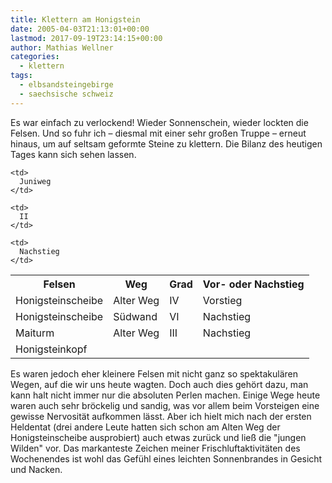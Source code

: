```yaml
---
title: Klettern am Honigstein
date: 2005-04-03T21:13:01+00:00
lastmod: 2017-09-19T23:14:15+00:00
author: Mathias Wellner
categories:
  - klettern
tags:
  - elbsandsteingebirge
  - saechsische schweiz
---
```

Es war einfach zu verlockend! Wieder Sonnenschein, wieder lockten die Felsen. Und so fuhr ich &#8211; diesmal mit einer sehr großen Truppe &#8211; erneut hinaus, um auf seltsam geformte Steine zu klettern. Die Bilanz des heutigen Tages kann sich sehen lassen.

<table class="table">
  <tr>
    <th>Felsen</th>
    <th>Weg</th>
    <th>Grad</th>
    <th>Vor- oder Nachstieg</th>
  </tr>
  <tr>
    <td>
      Honigsteinscheibe
    </td>    
    <td>
      Alter Weg
    </td>    
    <td>
      IV
    </td>    
    <td>
      Vorstieg
    </td>
  </tr>
  
  <tr>
    <td>
      Honigsteinscheibe
    </td>    
    <td>
      Südwand
    </td>    
    <td>
      VI
    </td>    
    <td>
      Nachstieg
    </td>
  </tr>
  
  <tr>
    <td>
      Maiturm
    </td>    
    <td>
      Alter Weg
    </td>    
    <td>
      III
    </td>    
    <td>
      Nachstieg
    </td>
  </tr>
  
  <tr>
    <td>
      Honigsteinkopf
    </td>
    
    <td>
      Juniweg
    </td>
    
    <td>
      II
    </td>
    
    <td>
      Nachstieg
    </td>
  </tr>
</table>

Es waren jedoch eher kleinere Felsen mit nicht ganz so spektakulären Wegen, auf die wir uns heute wagten. Doch auch dies gehört dazu, man kann halt nicht immer nur die absoluten Perlen machen. Einige Wege heute waren auch sehr bröckelig und sandig, was vor allem beim Vorsteigen eine gewisse Nervosität aufkommen lässt. Aber ich hielt mich nach der ersten Heldentat (drei andere Leute hatten sich schon am Alten Weg der Honigsteinscheibe ausprobiert) auch etwas zurück und ließ die "jungen Wilden" vor. Das markanteste Zeichen meiner Frischluftaktivitäten des Wochenendes ist wohl das Gefühl eines leichten Sonnenbrandes in Gesicht und Nacken.